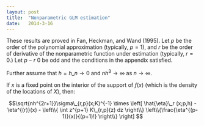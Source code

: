 ```yaml
---
layout: post
title:  "Nonparametric GLM estimation"
date:   2014-3-16
---
```


These results are proved in Fan, Heckman, and Wand (1995). Let $p$ be the order of the polynomial approximation (typically, $p=1$), and $r$ be the order of derivative of the nonparametric function under estimation (typically, $r=0$.) Let $p - r \> 0$ be odd and the conditions in the appendix satisfied.

Further assume that $h=h\_n \rightarrow 0$ and $nh^3 \rightarrow \infty$ as $n \rightarrow \infty$.

If $x$ is a fixed point on the interior of the support of $f(x)$ (which is the density of the locations of $X$), then:

$$\sqrt{nh^{2r+1}}\sigma\_{r,p}(x;K)^{-1} \times \left[ \hat{\eta}\_r (x;p,h) - \eta^{(r)}(x) - \left\\{ \int z^{p+1} K\_{r,p}(z) dz \right\\} \left\\{\frac{\eta^{(p-1)}(x)}{(p+1)!} \right\\} \right] $$